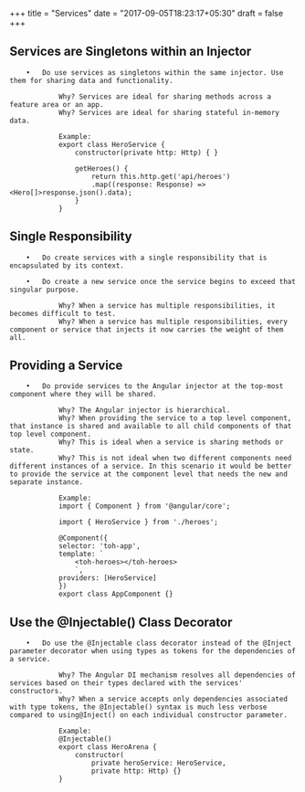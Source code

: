 +++
title = "Services"
date = "2017-09-05T18:23:17+05:30"
draft = false
+++

## Services are Singletons within an Injector

        •	Do use services as singletons within the same injector. Use them for sharing data and functionality.

                Why? Services are ideal for sharing methods across a feature area or an app.
                Why? Services are ideal for sharing stateful in-memory data.

                Example:
                export class HeroService {
                    constructor(private http: Http) { }

                    getHeroes() {
                        return this.http.get('api/heroes')
                        .map((response: Response) => <Hero[]>response.json().data);
                    }
                }

## Single Responsibility

        •	Do create services with a single responsibility that is encapsulated by its context.

        •	Do create a new service once the service begins to exceed that singular purpose.

                Why? When a service has multiple responsibilities, it becomes difficult to test.
                Why? When a service has multiple responsibilities, every component or service that injects it now carries the weight of them all.

## Providing a Service

        •	Do provide services to the Angular injector at the top-most component where they will be shared.

                Why? The Angular injector is hierarchical.
                Why? When providing the service to a top level component, that instance is shared and available to all child components of that top level component.
                Why? This is ideal when a service is sharing methods or state.
                Why? This is not ideal when two different components need different instances of a service. In this scenario it would be better to provide the service at the component level that needs the new and separate instance.

                Example:
                import { Component } from '@angular/core';
 
                import { HeroService } from './heroes';
                
                @Component({
                selector: 'toh-app',
                template: `
                    <toh-heroes></toh-heroes>
                    `,
                providers: [HeroService]
                })
                export class AppComponent {}

## Use the @Injectable() Class Decorator

        •	Do use the @Injectable class decorator instead of the @Inject parameter decorator when using types as tokens for the dependencies of a service.

                Why? The Angular DI mechanism resolves all dependencies of services based on their types declared with the services' constructors.
                Why? When a service accepts only dependencies associated with type tokens, the @Injectable() syntax is much less verbose compared to using@Inject() on each individual constructor parameter.

                Example:
                @Injectable()
                export class HeroArena {
                    constructor(
                        private heroService: HeroService,
                        private http: Http) {}
                }

